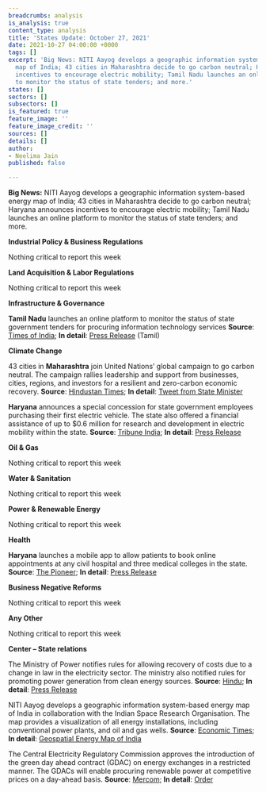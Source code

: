 ```yaml
---
breadcrumbs: analysis
is_analysis: true
content_type: analysis
title: 'States Update: October 27, 2021'
date: 2021-10-27 04:00:00 +0000
tags: []
excerpt: 'Big News: NITI Aayog develops a geographic information system-based energy
  map of India; 43 cities in Maharashtra decide to go carbon neutral; Haryana announces
  incentives to encourage electric mobility; Tamil Nadu launches an online platform
  to monitor the status of state tenders; and more.'
states: []
sectors: []
subsectors: []
is_featured: true
feature_image: ''
feature_image_credit: ''
sources: []
details: []
author:
- Neelima Jain
published: false

---
```

**Big News:** NITI Aayog develops a geographic information system-based energy map of India; 43 cities in Maharashtra decide to go carbon neutral; Haryana announces incentives to encourage electric mobility; Tamil Nadu launches an online platform to monitor the status of state tenders; and more.

**Industrial Policy & Business Regulations**

Nothing critical to report this week

**Land Acquisition & Labor Regulations**

Nothing critical to report this week

**Infrastructure & Governance**

**Tamil Nadu** launches an online platform to monitor the status of state government tenders for procuring information technology services **Source**: [Times of India](https://timesofindia.indiatimes.com/city/chennai/tamil-nadu-cm-m-k-stalin-launches-e-munnetram-to-monitor-projects/articleshow/87218526.cms); **In detail**: [Press Release](https://cms.tn.gov.in/sites/default/files/press_release/pr221021a.jpg) (Tamil)

**Climate Change**

43 cities in **Maharashtra** join United Nations’ global campaign to go carbon neutral. The campaign rallies leadership and support from businesses, cities, regions, and investors for a resilient and zero-carbon economic recovery. **Source**: [Hindustan Times](https://www.hindustantimes.com/cities/mumbai-news/43-maharashtra-cities-to-join-global-race-to-zero-campaign-101632416518498.html); **In detail**: [Tweet from State Minister](https://twitter.com/BansodeSpeaks/status/1451622986260250627?s=20)

**Haryana** announces a special concession for state government employees purchasing their first electric vehicle. The state also offered a financial assistance of up to $0.6 million for research and development in electric mobility within the state. **Source**: [Tribune India](https://www.tribuneindia.com/news/haryana/special-concession-to-govt-staff-on-first-e-vehicle-327936); **In detail**: [Press Release](https://prharyana.gov.in/en/haryana-deputy-chief-minister-sh-dushyant-chautala-said-that-a-special-concession-will-be-given-0)

**Oil & Gas**

Nothing critical to report this week

**Water & Sanitation**

Nothing critical to report this week

**Power & Renewable Energy**

Nothing critical to report this week

**Health**

**Haryana** launches a mobile app to allow patients to book online appointments at any civil hospital and three medical colleges in the state. **Source**: [The Pioneer](https://www.dailypioneer.com/2021/state-editions/haryana-govt-launches----swasth-haryana----app.html); **In detail**: [Press Release](https://prharyana.gov.in/en/haryana-health-minister-sh-anil-vij-while-affirming-that-the-swasth-haryana-mobile-app-has-been)

**Business Negative Reforms**

Nothing critical to report this week

**Any Other**

Nothing critical to report this week

**Center – State relations**

The Ministry of Power notifies rules for allowing recovery of costs due to a change in law in the electricity sector. The ministry also notified rules for promoting power generation from clean energy sources. **Source**: [Hindu](https://www.thehindu.com/business/Industry/power-ministry-comes-out-with-rules-to-ensure-sustainability-of-sector/article37136687.ece); **In detail**: [Press Release](https://pib.gov.in/PressReleasePage.aspx?PRID=1765903)

NITI Aayog develops a geographic information system-based energy map of India in collaboration with the Indian Space Research Organisation. The map provides a visualization of all energy installations, including conventional power plants, and oil and gas wells. **Source**: [Economic Times](https://economictimes.indiatimes.com/industry/energy/power/niti-aayog-launches-geospatial-energy-map-of-india/articleshow/87126167.cms); **In detail**: [Geospatial Energy Map of India](https://www.niti.gov.in/energy-swaraj-geospatial-energy-map-india-presents-immense-potential-and-opportunities)

The Central Electricity Regulatory Commission approves the introduction of the green day ahead contract (GDAC) on energy exchanges in a restricted manner. The GDACs will enable procuring renewable power at competitive prices on a day-ahead basis. **Source**: [Mercom](https://mercomindia.com/cerc-approves-green-day-ahead-contracts-on-energy-exchanges/); **In detail**: [Order](https://cercind.gov.in/2021/orders/Corri-146-MP-2021.pdf)